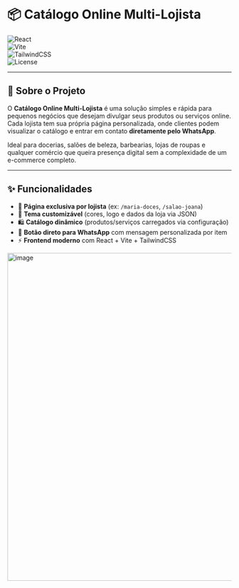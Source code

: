# 📦 Catálogo Online Multi-Lojista  

![React](https://img.shields.io/badge/React-18.0-61DAFB?style=for-the-badge&logo=react&logoColor=white)  
![Vite](https://img.shields.io/badge/Vite-Frontend-646CFF?style=for-the-badge&logo=vite&logoColor=white)  
![TailwindCSS](https://img.shields.io/badge/TailwindCSS-Utility-38B2AC?style=for-the-badge&logo=tailwind-css&logoColor=white)  
![License](https://img.shields.io/badge/License-MIT-green?style=for-the-badge)  

---

## 📖 Sobre o Projeto  
O **Catálogo Online Multi-Lojista** é uma solução simples e rápida para pequenos negócios que desejam divulgar seus produtos ou serviços online.  
Cada lojista tem sua própria página personalizada, onde clientes podem visualizar o catálogo e entrar em contato **diretamente pelo WhatsApp**.  

Ideal para docerias, salões de beleza, barbearias, lojas de roupas e qualquer comércio que queira presença digital sem a complexidade de um e-commerce completo.  

---

## ✨ Funcionalidades
- 📑 **Página exclusiva por lojista** (ex: `/maria-doces`, `/salao-joana`)  
- 🎨 **Tema customizável** (cores, logo e dados da loja via JSON)  
- 🛍️ **Catálogo dinâmico** (produtos/serviços carregados via configuração)  
- 📲 **Botão direto para WhatsApp** com mensagem personalizada por item  
- ⚡ **Frontend moderno** com React + Vite + TailwindCSS  

<img width="1419" height="735" alt="image" src="https://github.com/user-attachments/assets/a63622b4-c2b2-4b32-bb00-5e9e025c6fb0" />
